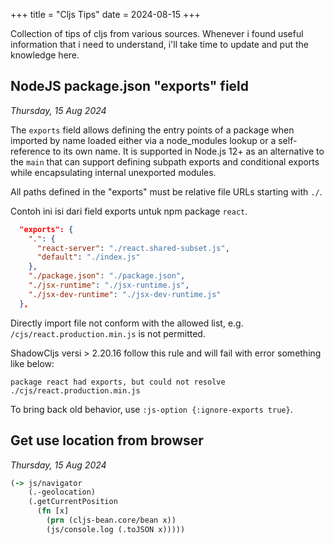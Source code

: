+++
title = "Cljs Tips"
date = 2024-08-15
+++

Collection of tips of cljs from various sources. Whenever i found useful
information that i need to understand, i'll take time to update and put the
knowledge here.

## NodeJS package.json "exports" field

_Thursday, 15 Aug 2024_

The `exports` field allows defining the entry points of a package when imported
by name loaded either via a node_modules lookup or a self-reference to its own
name. It is supported in Node.js 12+ as an alternative to the `main` that can
support defining subpath exports and conditional exports while encapsulating
internal unexported modules.

All paths defined in the "exports" must be relative file URLs starting with
`./`.

Contoh ini isi dari field exports untuk npm package `react`.

```json
  "exports": {
    ".": {
      "react-server": "./react.shared-subset.js",
      "default": "./index.js"
    },
    "./package.json": "./package.json",
    "./jsx-runtime": "./jsx-runtime.js",
    "./jsx-dev-runtime": "./jsx-dev-runtime.js"
  },
```

Directly import file not conform with the allowed list, e.g.
`/cjs/react.production.min.js` is not permitted.

ShadowCljs versi > 2.20.16 follow this rule and will fail with error something
like below:

```
package react had exports, but could not resolve ./cjs/react.production.min.js
```

To bring back old behavior, use `:js-option {:ignore-exports true}`.

## Get use location from browser

_Thursday, 15 Aug 2024_

```clojure
(-> js/navigator
    (.-geolocation)
    (.getCurrentPosition
      (fn [x] 
        (prn (cljs-bean.core/bean x))
        (js/console.log (.toJSON x)))))
```
